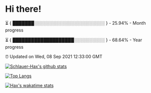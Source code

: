 # Hi there!

⏳ { ███████░░░░░░░░░░░░░░░░░░░░░░░ } - 25.94% - Month progress

⏳ { ████████████████████░░░░░░░░░░ } - 68.64% - Year progress

⏰ Updated on Wed, 08 Sep 2021 12:33:00 GMT


[![Schlauer-Hax's github stats](https://github-readme-stats.vercel.app/api?username=Schlauer-Hax&show_icons=true&theme=dark&count_private=true)](https://github.com/Schlauer-Hax)


[![Top Langs](https://github-readme-stats.vercel.app/api/top-langs/?username=Schlauer-Hax&layout=compact&theme=dark)](https://github.com/Schlauer-Hax?tab=repositories)


[![Hax's wakatime stats](https://github-readme-stats.vercel.app/api/wakatime?username=Hax&theme=dark)](https://wakatime.com/@Hax)

